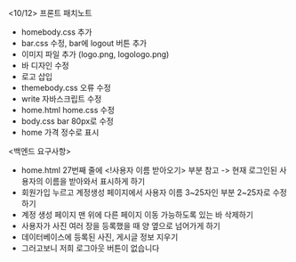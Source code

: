 <10/12> 프론트 패치노트
- homebody.css 추가
- bar.css 수정, bar에 logout 버튼 추가
- 이미지 파일 추가 (logo.png,  logologo.png)
- 바 디자인 수정
- 로고 삽입
- themebody.css 오류 수정
- write 자바스크립트 수정
- home.html home.css 수정 
- body.css bar 80px로 수정 
- home 가격 정수로 표시

<백엔드 요구사항> 
- home.html 27번째 줄에 <!사용자 이름 받아오기> 부분 참고 -> 현재 로그인된 사용자의 이름을 받아와서 표시하게 하기 
- 회원가입 누르고 계정생성 페이지에서 사용자 이름 3~25자인 부분 2~25자로 수정하기
- 계정 생성 페이지 맨 위에 다른 페이지 이동 가능하도록 있는 바 삭제하기 
- 사용자가 사진 여러 장을 등록했을 때 양 옆으로 넘어가게 하기
- 데이터베이스에 등록된 사진, 게시글 정보 지우기
- 그러고보니 저희 로그아웃 버튼이 없습니다 

